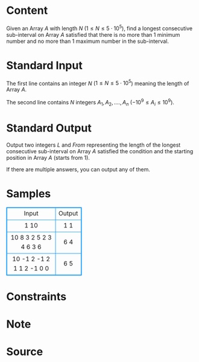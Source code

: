 
# Content

Given an Array $A$ with length $N$ ($1 \leq N \leq 5 \cdot 10^5$), find a longest consecutive sub-interval on Array $A$ satisfied that there is no more than 1 minimum number and no more than 1 maximum number in the sub-interval.

# Standard Input

The first line contains an integer $N$ ($1 \leq N \leq 5 \cdot 10^5$) meaning the length of Array $A$.

The second line contains $N$ integers $A_1, A_2 , .... ,A_n$ ($-10^9 \leq A_i \leq 10^9$).

# Standard Output

Output two integers $L$ and $From$ representing the length of the longest consecutive sub-interval on Array $A$ satisfied the condition and the starting position in Array $A$ (starts from 1).

If there are multiple answers, you can output any of them.

# Samples

<style>
        table,table tr th, table tr td { border:1px solid #0094ff; }
        table { width: 200px; min-height: 25px; line-height: 25px; text-align: center; border-collapse: collapse;}   
    </style>
<table>
	<tr>
		<td>Input</td>
		<td>Output</td>
	</tr>
<tr><td>1
10</td><td>1 1</td></tr><tr><td>10
8 3 2 5 2 3 4 6 3 6</td><td>6 4</td></tr><tr><td>10
-1 2 -1 2 1 1 2 -1 0 0</td><td>6 5</td></tr></table>


# Constraints



# Note



# Source



